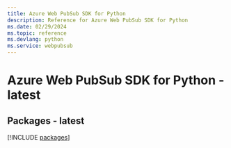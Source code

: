 ```yaml
---
title: Azure Web PubSub SDK for Python
description: Reference for Azure Web PubSub SDK for Python
ms.date: 02/29/2024
ms.topic: reference
ms.devlang: python
ms.service: webpubsub
---
```

# Azure Web PubSub SDK for Python - latest
## Packages - latest
[!INCLUDE [packages](web-pubsub-index.md)]